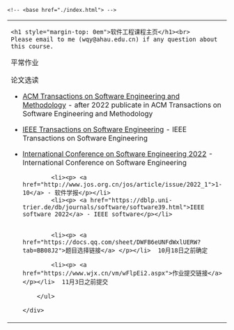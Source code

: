 

<html>

<head>
    <meta http-equiv="Content-Type" content="text/html;charset=utf-8" />
    <link rel="shortcut icon" href="paper_dragon.ico">
    <link rel="stylesheet" type="text/css" href="style.css" />
    <!-- <link rel="shortcut icon" href="paper_dragon.ico"> -->
    <title>软件工程课程主页</title>

    <!-- <base href="./index.html"> -->

</head>

<body>
<table summary="Table for page layout." id="tlayout">
<!--tr valign="top">
<h1 style="padding-left: 0.5em">Tongliang Liu </h1><hr>
<td id="layout-menu">
    <div class="menu-item"><a href="index.html">Home</a></div>
    <div class="menu-item"><a href="groups.html">Group</a></div>
    <div class="menu-item"><a href="talks.html">Talks</a></div>
    <div class="menu-item"><a href="teaching.html">Teaching</a></div>
    <div class="menu-item"><a href="service.html">Service</a></div>
    <div class="menu-item"><a href="research.html">Research</a></div>
        <div class="menu-item"><a href="grants.html">Grants</a></div>
    <div class="menu-item"><a href="publications.html">Publications</a></div>
    <div class="menu-item"><a href="code.html">Codes & Data</a></div>
    <div class="menu-item"><a href="award.html">Awards & honours</a></div>
</td-->
<td id="layout-content">

    <h1 style="margin-top: 0em">软件工程课程主页</h1><br>
    Please email to me (wqy@ahau.edu.cn) if any question about this course.
  <!--  <p>[ <a href="#news">News</a>,
        <a href="#interest">Research Interests</a>,
        <a href="#job">Job Experience</a>,
        <a href="#edu">Education</a> ]</p>-->
<p>
    平常作业
<div> 论文选读
        <ul>                      
            <li><p> <a href="https://dblp.uni-trier.de/db/journals/tosem/tosem31.html">ACM Transactions on Software Engineering and Methodology</a> - after 2022 publicate in ACM Transactions on Software Engineering and Methodology </p></li>
                        <li><p> <a href="https://dblp.uni-trier.de/db/journals/tse/tse48.html">IEEE Transactions on Software Engineering</a> - IEEE Transactions on Software Engineering </p></li>
                        <li><p> <a href="https://dblp.uni-trier.de/db/conf/icse/icse2022.html">International Conference on Software Engineering 2022</a> - International Conference on Software Engineering </p></li>
                        
            <li><p> <a href="http://www.jos.org.cn/jos/article/issue/2022_1">1-10</a> - 软件学报</p></li>
            <li><p> <a href="https://dblp.uni-trier.de/db/journals/software/software39.html">IEEE software 2022</a> - IEEE software</p></li>
            
            
            <li><p> <a href="https://docs.qq.com/sheet/DWFB6eUNFdWxlUERW?tab=BB08J2">题目选择链接</a> </p></li>  10月18日之前确定
            
            <li><p> <a href="https://www.wjx.cn/vm/wFlpEi2.aspx">作业提交链接</a> </p></li>  11月3日之前提交
            
        </ul>

    </div>


</td>
</tr>
</table>

  



</body>
</html>



